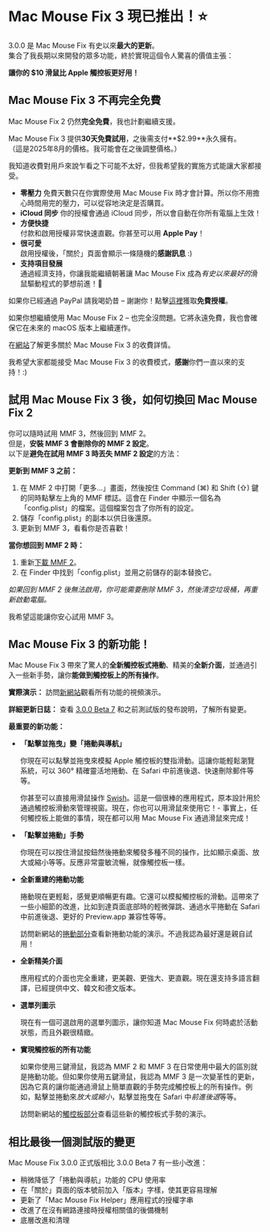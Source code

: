 # Mac Mouse Fix 3 現已推出！⭐️

3.0.0 是 Mac Mouse Fix 有史以來**最大的更新**。\
集合了我長期以來開發的眾多功能，終於實現這個令人驚喜的價值主張：

**讓你的 $10 滑鼠比 Apple 觸控板更好用！**

## Mac Mouse Fix 3 不再完全免費

Mac Mouse Fix 2 仍然**完全免費**，我也計劃繼續支援。

Mac Mouse Fix 3 提供**30天免費試用**，之後需支付**$2.99**永久擁有。\
（這是2025年8月的價格。我可能會在之後調整價格。）

我知道收費對用戶來說乍看之下可能不太好，但我希望我的實施方式能讓大家都接受。

- **零壓力**
   免費天數只在你實際使用 Mac Mouse Fix 時才會計算。所以你不用擔心時間用完的壓力，可以從容地決定是否購買。
- **iCloud 同步**
   你的授權會通過 iCloud 同步，所以會自動在你所有電腦上生效！
- **方便快捷**\
   付款和啟用授權非常快速直觀。你甚至可以用 **Apple Pay**！
- **很可愛**\
   啟用授權後，「關於」頁面會顯示一條隨機的**感謝訊息** :)
- **支持項目發展**\
   通過經濟支持，你讓我能繼續朝著讓 Mac Mouse Fix 成為*有史以來最好的*滑鼠驅動程式的夢想前進！🚀

如果你已經通過 PayPal 請我喝奶昔 – 謝謝你！點擊[這裡](https://redirect.macmousefix.com/?locale=en&target=mmf-apply-for-milkshake-license)獲取**免費授權**。

如果你想繼續使用 Mac Mouse Fix 2 – 也完全沒問題。它將永遠免費，我也會確保它在未來的 macOS 版本上繼續運作。

在[網站](https://macmousefix.com/#price)了解更多關於 Mac Mouse Fix 3 的收費詳情。

我希望大家都能接受 Mac Mouse Fix 3 的收費模式，**感謝**你們一直以來的支持！:)

## 試用 Mac Mouse Fix 3 後，如何切換回 Mac Mouse Fix 2

你可以隨時試用 MMF 3，然後回到 MMF 2。\
但是，**安裝 MMF 3 會刪除你的 MMF 2 設定**。\
以下是**避免在試用 MMF 3 時丟失 MMF 2 設定**的方法：

**更新到 MMF 3 之前：**

1. 在 MMF 2 中打開「更多...」畫面，然後按住 Command (⌘) 和 Shift (⇧) 鍵的同時點擊左上角的 MMF 標誌。這會在 Finder 中顯示一個名為「config.plist」的檔案。這個檔案包含了你所有的設定。
2. 儲存「config.plist」的副本以供日後還原。
3. 更新到 MMF 3，看看你是否喜歡！

**當你想回到 MMF 2 時：**

1. 重新[下載 MMF 2](https://redirect.macmousefix.com/?locale=en&target=mmf2-latest)。
2. 在 Finder 中找到「config.plist」並用之前儲存的副本替換它。

*如果回到 MMF 2 後無法啟用，你可能需要刪除 MMF 3，然後清空垃圾桶，再重新啟動電腦。*

我希望這能讓你安心試用 MMF 3。

## Mac Mouse Fix 3 的新功能！

Mac Mouse Fix 3 帶來了驚人的**全新觸控板式捲動**、精美的**全新介面**，並通過引入一些新手勢，讓你**能做到觸控板上的所有操作**。

**實際演示：**
訪問[新網站](https://macmousefix.com)觀看所有功能的視頻演示。

**詳細更新日誌：**
查看 [3.0.0 Beta 7](https://github.com/noah-nuebling/mac-mouse-fix/releases/tag/3.0.0-Beta-7) 和之前測試版的發布說明，了解所有變更。

**最重要的新功能：**

- **「點擊並拖曳」變「捲動與導航」**

    你現在可以點擊並拖曳來模擬 Apple 觸控板的雙指滑動。這讓你能輕鬆瀏覽系統，可以 360° 精確靈活地捲動、在 Safari 中前進後退、快速刪除郵件等等。

    你甚至可以直接用滑鼠操作 [Swish](https://highlyopinionated.co/swish/)。這是一個很棒的應用程式，原本設計用於通過觸控板滑動來管理視窗。現在，你也可以用滑鼠來使用它！- 事實上，任何觸控板上能做的事情，現在都可以用 Mac Mouse Fix 通過滑鼠來完成！

- **「點擊並捲動」手勢**

    你現在可以按住滑鼠按鈕然後捲動來觸發多種不同的操作，比如顯示桌面、放大或縮小等等。反應非常靈敏流暢，就像觸控板一樣。

- **全新重建的捲動功能**

    捲動現在更輕鬆，感覺更順暢更有趣。它還可以模擬觸控板的滑動。這帶來了一些小細節的改進，比如到達頁面底部時的輕微彈跳、通過水平捲動在 Safari 中前進後退、更好的 Preview.app 兼容性等等。

    訪問新網站的[捲動部分](https://macmousefix.com/#scroll)查看新捲動功能的演示。不過我認為最好還是親自試用！

- **全新精美介面**

    應用程式的介面也完全重建，更美觀、更強大、更直觀。現在還支持多語言翻譯，已經提供中文、韓文和德文版本。

- **選單列圖示**

    現在有一個可選啟用的選單列圖示，讓你知道 Mac Mouse Fix 何時處於活動狀態，而且外觀很精緻。

- **實現觸控板的所有功能**

    如果你使用三鍵滑鼠，我認為 MMF 2 和 MMF 3 在日常使用中最大的區別就是捲動功能。但如果你使用五鍵滑鼠，我認為 MMF 3 是一次變革性的更新，因為它真的讓你能通過滑鼠上簡單直觀的手勢完成觸控板上的所有操作。例如，點擊並捲動來*放大或縮小*，點擊並拖曳在 Safari 中*前進後退*等等。

    訪問新網站的[觸控板部分](https://macmousefix.com/#trackpad)查看這些新的觸控板式手勢的演示。

## 相比最後一個測試版的變更

Mac Mouse Fix 3.0.0 正式版相比 3.0.0 Beta 7 有一些小改進：

- 稍微降低了「捲動與導航」功能的 CPU 使用率
- 在「關於」頁面的版本號前加入「版本」字樣，使其更容易理解
- 更新了「Mac Mouse Fix Helper」應用程式的授權字串
- 改進了在沒有網路連接時授權相關值的後備機制
- 底層改進和清理